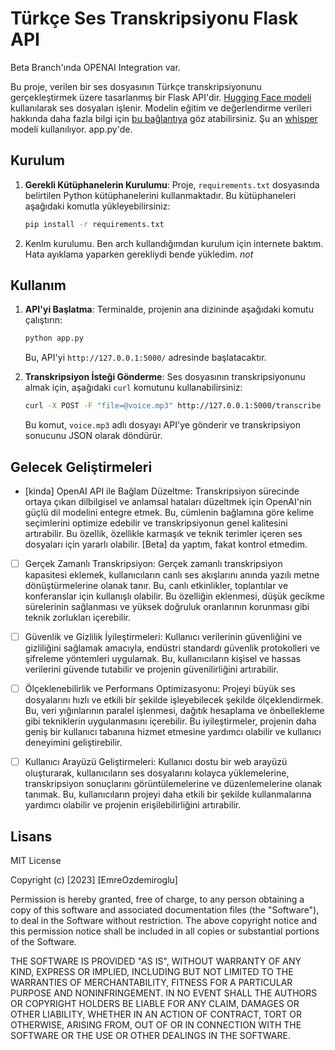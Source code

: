 # Türkçe Ses Transkripsiyonu Flask API

Beta Branch'ında OPENAI Integration var.

Bu proje, verilen bir ses dosyasının Türkçe transkripsiyonunu gerçekleştirmek üzere tasarlanmış bir Flask API'dir. [Hugging Face modeli](https://huggingface.co/mpoyraz/wav2vec2-xls-r-300m-cv8-turkish) kullanılarak ses dosyaları işlenir. Modelin eğitim ve değerlendirme verileri hakkında daha fazla bilgi için [bu bağlantıya](https://huggingface.co/mpoyraz/wav2vec2-xls-r-300m-cv8-turkish#training-and-evaluation-data) göz atabilirsiniz. Şu an [whisper](https://huggingface.co/emre/whisper-medium-turkish-2) modeli kullanılıyor. app.py'de.

## Kurulum

1. **Gerekli Kütüphanelerin Kurulumu**: Proje, `requirements.txt` dosyasında belirtilen Python kütüphanelerini kullanmaktadır. Bu kütüphaneleri aşağıdaki komutla yükleyebilirsiniz:

   ```bash
   pip install -r requirements.txt
   ```
2. Kenlm kurulumu. Ben arch kullandığımdan kurulum için internete baktım. Hata ayıklama yaparken gerekliydi bende yükledim. *not*

## Kullanım

1. **API'yi Başlatma**: Terminalde, projenin ana dizininde aşağıdaki komutu çalıştırın:

   ```bash
   python app.py
   ```

   Bu, API'yi `http://127.0.0.1:5000/` adresinde başlatacaktır.

2. **Transkripsiyon İsteği Gönderme**: Ses dosyasının transkripsiyonunu almak için, aşağıdaki `curl` komutunu kullanabilirsiniz:

   ```bash
   curl -X POST -F "file=@voice.mp3" http://127.0.0.1:5000/transcribe
   ```

   Bu komut, `voice.mp3` adlı dosyayı API'ye gönderir ve transkripsiyon sonucunu JSON olarak döndürür.

## Gelecek Geliştirmeleri
- [kinda] OpenAI API ile Bağlam Düzeltme: Transkripsiyon sürecinde ortaya çıkan dilbilgisel ve anlamsal hataları düzeltmek için OpenAI'nin güçlü dil modelini entegre etmek. Bu, cümlenin bağlamına göre kelime seçimlerini optimize edebilir ve transkripsiyonun genel kalitesini artırabilir. Bu özellik, özellikle karmaşık ve teknik terimler içeren ses dosyaları için yararlı olabilir. [Beta] da yaptım, fakat kontrol etmedim.

- [ ] Gerçek Zamanlı Transkripsiyon: Gerçek zamanlı transkripsiyon kapasitesi eklemek, kullanıcıların canlı ses akışlarını anında yazılı metne dönüştürmelerine olanak tanır. Bu, canlı etkinlikler, toplantılar ve konferanslar için kullanışlı olabilir. Bu özelliğin eklenmesi, düşük gecikme sürelerinin sağlanması ve yüksek doğruluk oranlarının korunması gibi teknik zorlukları içerebilir.

- [ ] Güvenlik ve Gizlilik İyileştirmeleri: Kullanıcı verilerinin güvenliğini ve gizliliğini sağlamak amacıyla, endüstri standardı güvenlik protokolleri ve şifreleme yöntemleri uygulamak. Bu, kullanıcıların kişisel ve hassas verilerini güvende tutabilir ve projenin güvenilirliğini artırabilir.

- [ ] Ölçeklenebilirlik ve Performans Optimizasyonu: Projeyi büyük ses dosyalarını hızlı ve etkili bir şekilde işleyebilecek şekilde ölçeklendirmek. Bu, veri yığınlarının paralel işlenmesi, dağıtık hesaplama ve önbellekleme gibi tekniklerin uygulanmasını içerebilir. Bu iyileştirmeler, projenin daha geniş bir kullanıcı tabanına hizmet etmesine yardımcı olabilir ve kullanıcı deneyimini geliştirebilir.

- [ ] Kullanıcı Arayüzü Geliştirmeleri: Kullanıcı dostu bir web arayüzü oluşturarak, kullanıcıların ses dosyalarını kolayca yüklemelerine, transkripsiyon sonuçlarını görüntülemelerine ve düzenlemelerine olanak tanımak. Bu, kullanıcıların projeyi daha etkili bir şekilde kullanmalarına yardımcı olabilir ve projenin erişilebilirliğini artırabilir.

## Lisans

MIT License

Copyright (c) [2023] [EmreOzdemiroglu]

Permission is hereby granted, free of charge, to any person obtaining a copy of this software and associated documentation files (the "Software"), to deal in the Software without restriction. The above copyright notice and this permission notice shall be included in all copies or substantial portions of the Software.

THE SOFTWARE IS PROVIDED "AS IS", WITHOUT WARRANTY OF ANY KIND, EXPRESS OR IMPLIED, INCLUDING BUT NOT LIMITED TO THE WARRANTIES OF MERCHANTABILITY, FITNESS FOR A PARTICULAR PURPOSE AND NONINFRINGEMENT. IN NO EVENT SHALL THE AUTHORS OR COPYRIGHT HOLDERS BE LIABLE FOR ANY CLAIM, DAMAGES OR OTHER LIABILITY, WHETHER IN AN ACTION OF CONTRACT, TORT OR OTHERWISE, ARISING FROM, OUT OF OR IN CONNECTION WITH THE SOFTWARE OR THE USE OR OTHER DEALINGS IN THE SOFTWARE.

